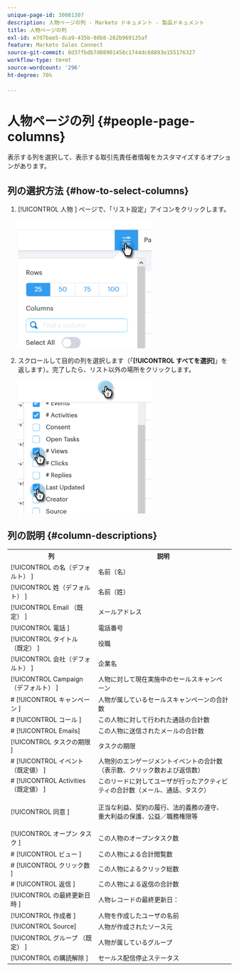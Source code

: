 ```yaml
---
unique-page-id: 30081307
description: 人物ページの列 - Marketo ドキュメント - 製品ドキュメント
title: 人物ページの列
exl-id: e7d7bae5-dca9-435b-80b8-262b969135af
feature: Marketo Sales Connect
source-git-commit: 0d37fbdb7d08901458c1744dc68893e155176327
workflow-type: tm+mt
source-wordcount: '296'
ht-degree: 76%

---
```


# 人物ページの列 {#people-page-columns}

表示する列を選択して、表示する取引先責任者情報をカスタマイズするオプションがあります。

## 列の選択方法 {#how-to-select-columns}

1. [!UICONTROL  人物 ] ページで、「リスト設定」アイコンをクリックします。

   ![](assets/one-5.png)

1. スクロールして目的の列を選択します（「**[!UICONTROL すべてを選択]**」を返します）。完了したら、リスト以外の場所をクリックします。

   ![](assets/two-4.png)

## 列の説明 {#column-descriptions}

<table> 
 <colgroup> 
  <col> 
  <col> 
 </colgroup> 
 <tbody> 
  <tr> 
   <th>列</th> 
   <th>説明</th> 
  </tr> 
  <tr> 
   <td>[!UICONTROL の名（デフォルト） ]</td> 
   <td>名前（名）</td> 
  </tr> 
  <tr> 
   <td>[!UICONTROL 姓（デフォルト） ]</td> 
   <td>名前（姓）</td> 
  </tr> 
  <tr> 
   <td colspan="1">[!UICONTROL Email （既定） ]</td> 
   <td colspan="1">メールアドレス</td> 
  </tr> 
  <tr> 
   <td colspan="1">[!UICONTROL 電話 ]</td> 
   <td colspan="1">電話番号</td> 
  </tr> 
  <tr> 
   <td colspan="1">[!UICONTROL タイトル （既定） ]</td> 
   <td colspan="1">役職</td> 
  </tr> 
  <tr> 
   <td>[!UICONTROL 会社（デフォルト） ]</td> 
   <td>企業名</td> 
  </tr> 
  <tr> 
   <td>[!UICONTROL Campaign （デフォルト） ]</td> 
   <td>人物に対して現在実施中のセールスキャンペーン</td> 
  </tr> 
  <tr> 
   <td># [!UICONTROL キャンペーン ]</td> 
   <td>人物が属しているセールスキャンペーンの合計数</td> 
  </tr> 
  <tr> 
   <td># [!UICONTROL コール ]</td> 
   <td>この人物に対して行われた通話の合計数</td> 
  </tr> 
  <tr> 
   <td># [!UICONTROL Emails]</td> 
   <td>この人物に送信されたメールの合計数</td> 
  </tr> 
  <tr> 
   <td>[!UICONTROL タスクの期限 ]</td> 
   <td>タスクの期限</td> 
  </tr> 
  <tr> 
   <td># [!UICONTROL イベント （既定値） ]</td> 
   <td>人物別のエンゲージメントイベントの合計数（表示数、クリック数および返信数）</td> 
  </tr> 
  <tr> 
   <td># [!UICONTROL Activities （既定値） ]</td> 
   <td>このリードに対してユーザが行ったアクティビティの合計数（メール、通話、タスク）</td> 
  </tr> 
  <tr> 
   <td>[!UICONTROL 同意 ]</td> 
   <td><p>正当な利益、契約の履行、法的義務の遵守、重大利益の保護、公益／職務権限等</p></td> 
  </tr> 
  <tr> 
   <td>[!UICONTROL オープン タスク ]</td> 
   <td>この人物のオープンタスク数</td> 
  </tr> 
  <tr> 
   <td># [!UICONTROL ビュー ]</td> 
   <td>この人物による合計閲覧数</td> 
  </tr> 
  <tr> 
   <td># [!UICONTROL クリック数 ]</td> 
   <td>この人物によるクリック総数</td> 
  </tr> 
  <tr> 
   <td># [!UICONTROL 返信 ]</td> 
   <td>この人物による返信の合計数</td> 
  </tr> 
  <tr> 
   <td>[!UICONTROL の最終更新日時 ]</td> 
   <td>人物レコードの最終更新日：</td> 
  </tr> 
  <tr> 
   <td>[!UICONTROL 作成者 ]</td> 
   <td>人物を作成したユーザの名前</td> 
  </tr> 
  <tr> 
   <td>[!UICONTROL Source]</td> 
   <td>人物が作成されたソース元</td> 
  </tr> 
  <tr> 
   <td>[!UICONTROL グループ （既定） ]</td> 
   <td>人物が属しているグループ</td> 
  </tr> 
  <tr> 
   <td colspan="1">[!UICONTROL の購読解除 ]</td> 
   <td colspan="1">セールス配信停止ステータス</td> 
  </tr> 
 </tbody> 
</table>
